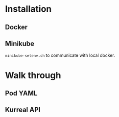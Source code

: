 # Installation

## Docker

## Minikube

`minikube-setenv.sh` to communicate with local docker.

# Walk through

## Pod YAML

## Kurreal API


